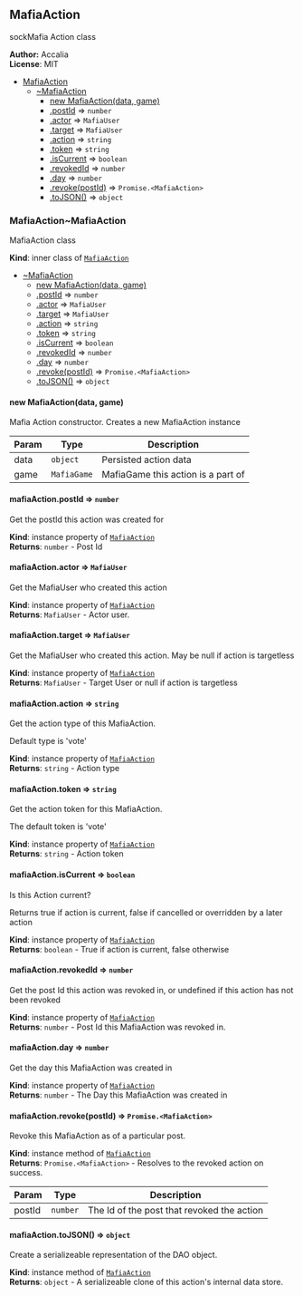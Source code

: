 <a name="sockmafia.src.dao.module_MafiaAction"></a>

## MafiaAction
sockMafia Action class

**Author:** Accalia  
**License**: MIT  

* [MafiaAction](#sockmafia.src.dao.module_MafiaAction)
    * [~MafiaAction](#sockmafia.src.dao.module_MafiaAction..MafiaAction)
        * [new MafiaAction(data, game)](#new_sockmafia.src.dao.module_MafiaAction..MafiaAction_new)
        * [.postId](#sockmafia.src.dao.module_MafiaAction..MafiaAction+postId) ⇒ <code>number</code>
        * [.actor](#sockmafia.src.dao.module_MafiaAction..MafiaAction+actor) ⇒ <code>MafiaUser</code>
        * [.target](#sockmafia.src.dao.module_MafiaAction..MafiaAction+target) ⇒ <code>MafiaUser</code>
        * [.action](#sockmafia.src.dao.module_MafiaAction..MafiaAction+action) ⇒ <code>string</code>
        * [.token](#sockmafia.src.dao.module_MafiaAction..MafiaAction+token) ⇒ <code>string</code>
        * [.isCurrent](#sockmafia.src.dao.module_MafiaAction..MafiaAction+isCurrent) ⇒ <code>boolean</code>
        * [.revokedId](#sockmafia.src.dao.module_MafiaAction..MafiaAction+revokedId) ⇒ <code>number</code>
        * [.day](#sockmafia.src.dao.module_MafiaAction..MafiaAction+day) ⇒ <code>number</code>
        * [.revoke(postId)](#sockmafia.src.dao.module_MafiaAction..MafiaAction+revoke) ⇒ <code>Promise.&lt;MafiaAction&gt;</code>
        * [.toJSON()](#sockmafia.src.dao.module_MafiaAction..MafiaAction+toJSON) ⇒ <code>object</code>

<a name="sockmafia.src.dao.module_MafiaAction..MafiaAction"></a>

### MafiaAction~MafiaAction
MafiaAction class

**Kind**: inner class of <code>[MafiaAction](#sockmafia.src.dao.module_MafiaAction)</code>  

* [~MafiaAction](#sockmafia.src.dao.module_MafiaAction..MafiaAction)
    * [new MafiaAction(data, game)](#new_sockmafia.src.dao.module_MafiaAction..MafiaAction_new)
    * [.postId](#sockmafia.src.dao.module_MafiaAction..MafiaAction+postId) ⇒ <code>number</code>
    * [.actor](#sockmafia.src.dao.module_MafiaAction..MafiaAction+actor) ⇒ <code>MafiaUser</code>
    * [.target](#sockmafia.src.dao.module_MafiaAction..MafiaAction+target) ⇒ <code>MafiaUser</code>
    * [.action](#sockmafia.src.dao.module_MafiaAction..MafiaAction+action) ⇒ <code>string</code>
    * [.token](#sockmafia.src.dao.module_MafiaAction..MafiaAction+token) ⇒ <code>string</code>
    * [.isCurrent](#sockmafia.src.dao.module_MafiaAction..MafiaAction+isCurrent) ⇒ <code>boolean</code>
    * [.revokedId](#sockmafia.src.dao.module_MafiaAction..MafiaAction+revokedId) ⇒ <code>number</code>
    * [.day](#sockmafia.src.dao.module_MafiaAction..MafiaAction+day) ⇒ <code>number</code>
    * [.revoke(postId)](#sockmafia.src.dao.module_MafiaAction..MafiaAction+revoke) ⇒ <code>Promise.&lt;MafiaAction&gt;</code>
    * [.toJSON()](#sockmafia.src.dao.module_MafiaAction..MafiaAction+toJSON) ⇒ <code>object</code>

<a name="new_sockmafia.src.dao.module_MafiaAction..MafiaAction_new"></a>

#### new MafiaAction(data, game)
Mafia Action constructor. Creates a new MafiaAction instance


| Param | Type | Description |
| --- | --- | --- |
| data | <code>object</code> | Persisted action data |
| game | <code>MafiaGame</code> | MafiaGame this action is a part of |

<a name="sockmafia.src.dao.module_MafiaAction..MafiaAction+postId"></a>

#### mafiaAction.postId ⇒ <code>number</code>
Get the postId this action was created for

**Kind**: instance property of <code>[MafiaAction](#sockmafia.src.dao.module_MafiaAction..MafiaAction)</code>  
**Returns**: <code>number</code> - Post Id  
<a name="sockmafia.src.dao.module_MafiaAction..MafiaAction+actor"></a>

#### mafiaAction.actor ⇒ <code>MafiaUser</code>
Get the MafiaUser who created this action

**Kind**: instance property of <code>[MafiaAction](#sockmafia.src.dao.module_MafiaAction..MafiaAction)</code>  
**Returns**: <code>MafiaUser</code> - Actor user.  
<a name="sockmafia.src.dao.module_MafiaAction..MafiaAction+target"></a>

#### mafiaAction.target ⇒ <code>MafiaUser</code>
Get the MafiaUser who created this action. May be null if action is targetless

**Kind**: instance property of <code>[MafiaAction](#sockmafia.src.dao.module_MafiaAction..MafiaAction)</code>  
**Returns**: <code>MafiaUser</code> - Target User or null if action is targetless  
<a name="sockmafia.src.dao.module_MafiaAction..MafiaAction+action"></a>

#### mafiaAction.action ⇒ <code>string</code>
Get the action type of this MafiaAction.

Default type is 'vote'

**Kind**: instance property of <code>[MafiaAction](#sockmafia.src.dao.module_MafiaAction..MafiaAction)</code>  
**Returns**: <code>string</code> - Action type  
<a name="sockmafia.src.dao.module_MafiaAction..MafiaAction+token"></a>

#### mafiaAction.token ⇒ <code>string</code>
Get the action token for this MafiaAction.

The default token is 'vote'

**Kind**: instance property of <code>[MafiaAction](#sockmafia.src.dao.module_MafiaAction..MafiaAction)</code>  
**Returns**: <code>string</code> - Action token  
<a name="sockmafia.src.dao.module_MafiaAction..MafiaAction+isCurrent"></a>

#### mafiaAction.isCurrent ⇒ <code>boolean</code>
Is this Action current?

Returns true if action is current, false if cancelled or overridden by a later action

**Kind**: instance property of <code>[MafiaAction](#sockmafia.src.dao.module_MafiaAction..MafiaAction)</code>  
**Returns**: <code>boolean</code> - True if action is current, false otherwise  
<a name="sockmafia.src.dao.module_MafiaAction..MafiaAction+revokedId"></a>

#### mafiaAction.revokedId ⇒ <code>number</code>
Get the post Id this action was revoked in, or undefined if this action has not been revoked

**Kind**: instance property of <code>[MafiaAction](#sockmafia.src.dao.module_MafiaAction..MafiaAction)</code>  
**Returns**: <code>number</code> - Post Id this MafiaAction was revoked in.  
<a name="sockmafia.src.dao.module_MafiaAction..MafiaAction+day"></a>

#### mafiaAction.day ⇒ <code>number</code>
Get the day this MafiaAction was created in

**Kind**: instance property of <code>[MafiaAction](#sockmafia.src.dao.module_MafiaAction..MafiaAction)</code>  
**Returns**: <code>number</code> - The Day this MafiaAction was created in  
<a name="sockmafia.src.dao.module_MafiaAction..MafiaAction+revoke"></a>

#### mafiaAction.revoke(postId) ⇒ <code>Promise.&lt;MafiaAction&gt;</code>
Revoke this MafiaAction as of a particular post.

**Kind**: instance method of <code>[MafiaAction](#sockmafia.src.dao.module_MafiaAction..MafiaAction)</code>  
**Returns**: <code>Promise.&lt;MafiaAction&gt;</code> - Resolves to the revoked action on success.  

| Param | Type | Description |
| --- | --- | --- |
| postId | <code>number</code> | The Id of the post that revoked the action |

<a name="sockmafia.src.dao.module_MafiaAction..MafiaAction+toJSON"></a>

#### mafiaAction.toJSON() ⇒ <code>object</code>
Create a serializeable representation of the DAO object.

**Kind**: instance method of <code>[MafiaAction](#sockmafia.src.dao.module_MafiaAction..MafiaAction)</code>  
**Returns**: <code>object</code> - A serializeable clone of this action's internal data store.  
